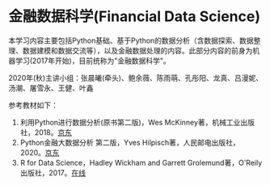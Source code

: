 # 金融数据科学(Financial Data Science)

本学习内容主要包括Python基础、基于Python的数据分析（含数据探索、数据整理、数据建模和数据交流等），以及金融数据处理的内容。此部分内容的前身为机器学习(2017年开始)，目前统称为"金融数据科学"。



2020年(秋)主讲小组：张晨曦(牵头)、鲍余薇、陈雨萌、孔彤阳、龙真、吕漫妮、汤潮、屠雪永、王健、叶鑫



参考教材如下：

1. 利用Python进行数据分析(原书第二版)，Wes McKinney著，机械工业出版社，2018。[京东](https://item.jd.com/12398725.html)
2. Python金融大数据分析 第二版，Yves Hilpisch著，人民邮电出版社，2020。[京东](https://item.jd.com/12830348.html)
3. R for Data Science，Hadley Wickham and Garrett Grolemund著，O'Reily出版社，2017。[在线](https://r4ds.had.co.nz/)

